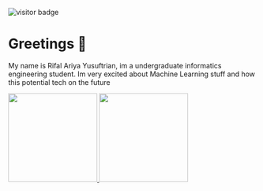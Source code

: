 ![visitor badge](https://visitor-badge.glitch.me/badge?page_id=LLEENNX.visitor-badge)


# Greetings 👋

My name is Rifal Ariya Yusuftrian, im a undergraduate informatics engineering student. Im very excited about Machine Learning stuff and how this potential tech on the future

<p align="left">
<a href="https://github.com/LLEENX">
  <img height="180em" src="https://github-readme-stats-eight-theta.vercel.app/api?username=LLEENX&show_icons=true&theme=algolia&include_all_commits=true&count_private=true"/>
  <img height="180em" src="https://github-readme-stats-eight-theta.vercel.app/api/top-langs/?username=LLEENX&layout=compact&theme=algolia"/>
</a>
</p>
